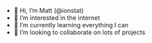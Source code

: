 - 👋 Hi, I’m Matt (@ionstat)
- 👀 I’m interested in the internet
- 🌱 I’m currently learning everything I can
- 💞️ I’m looking to collaborate on lots of projects

<!---
ionstat/ionstat is a ✨ special ✨ repository because its `README.md` (this file) appears on your GitHub profile.
You can click the Preview link to take a look at your changes.
--->
